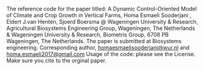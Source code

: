 The reference code for the paper titled: A Dynamic Control-Oriented Model of Climate and Crop Growth in Vertical Farms, Homa Esmaeli Sooderjani , Eldert J.van Henten, Sjoerd Boersma @ Wageningen University & Research, Agricultural Biosystems Engineering Group, Wageningen, The Netherlands
&  Wageningen University & Research, Biometris Group, 6708 PB Wageningen, The Netherlands. 
The paper is submitted at Biosystems engineering. 
Corresponding author, homaesmaelisooderjani@wur.nl and homa.esmaeli2017@gmail.com
Usage of the code: please see the License. Make sure you cite to the orginal paper. 
